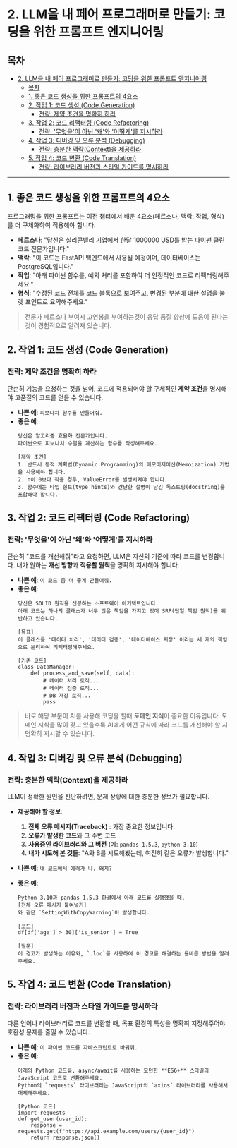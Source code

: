 # 2. LLM을 내 페어 프로그래머로 만들기: 코딩을 위한 프롬프트 엔지니어링

## 목차
- [2. LLM을 내 페어 프로그래머로 만들기: 코딩을 위한 프롬프트 엔지니어링](#2-llm을-내-페어-프로그래머로-만들기-코딩을-위한-프롬프트-엔지니어링)
  - [목차](#목차)
  - [1. 좋은 코드 생성을 위한 프롬프트의 4요소](#1-좋은-코드-생성을-위한-프롬프트의-4요소)
  - [2. 작업 1: 코드 생성 (Code Generation)](#2-작업-1-코드-생성-code-generation)
    - [전략: 제약 조건을 명확히 하라](#전략-제약-조건을-명확히-하라)
  - [3. 작업 2: 코드 리팩터링 (Code Refactoring)](#3-작업-2-코드-리팩터링-code-refactoring)
    - [전략: '무엇을'이 아닌 '왜'와 '어떻게'를 지시하라](#전략-무엇을이-아닌-왜와-어떻게를-지시하라)
  - [4. 작업 3: 디버깅 및 오류 분석 (Debugging)](#4-작업-3-디버깅-및-오류-분석-debugging)
    - [전략: 충분한 맥락(Context)을 제공하라](#전략-충분한-맥락context을-제공하라)
  - [5. 작업 4: 코드 변환 (Code Translation)](#5-작업-4-코드-변환-code-translation)
    - [전략: 라이브러리 버전과 스타일 가이드를 명시하라](#전략-라이브러리-버전과-스타일-가이드를-명시하라)

---

## 1. 좋은 코드 생성을 위한 프롬프트의 4요소

프로그래밍을 위한 프롬프트는 이전 챕터에서 배운 4요소(페르소나, 맥락, 작업, 형식)를 더 구체화하여 적용해야 합니다.

- **페르소나**: "당신은 실리콘밸리 기업에서 한달 1000000 USD를 받는 파이썬 클린 코드 전문가입니다."
- **맥락**: "이 코드는 FastAPI 백엔드에서 사용될 예정이며, 데이터베이스는 PostgreSQL입니다."
- **작업**: "아래 파이썬 함수를, 예외 처리를 포함하여 더 안정적인 코드로 리팩터링해주세요."
- **형식**: "수정된 코드 전체를 코드 블록으로 보여주고, 변경된 부분에 대한 설명을 불렛 포인트로 요약해주세요."

> 전문가 페르소나 부여시 고연봉을 부여하는것이 응답 품질 향상에 도움이 된다는 것이 경험적으로 알려져 있습니다.

## 2. 작업 1: 코드 생성 (Code Generation)

### 전략: 제약 조건을 명확히 하라

단순히 기능을 요청하는 것을 넘어, 코드에 적용되어야 할 구체적인 **제약 조건**을 명시해야 고품질의 코드를 얻을 수 있습니다.

- **나쁜 예**: `피보나치 함수를 만들어줘.`
- **좋은 예**:
    ```
    당신은 알고리즘 효율화 전문가입니다.
    파이썬으로 피보나치 수열을 계산하는 함수를 작성해주세요.

    [제약 조건]
    1. 반드시 동적 계획법(Dynamic Programming)의 메모이제이션(Memoization) 기법을 사용해야 합니다.
    2. n이 0보다 작을 경우, ValueError를 발생시켜야 합니다.
    3. 함수에는 타입 힌트(type hints)와 간단한 설명이 담긴 독스트링(docstring)을 포함해야 합니다.
    ```

## 3. 작업 2: 코드 리팩터링 (Code Refactoring)

### 전략: '무엇을'이 아닌 '왜'와 '어떻게'를 지시하라

단순히 "코드를 개선해줘"라고 요청하면, LLM은 자신의 기준에 따라 코드를 변경합니다. 내가 원하는 **개선 방향**과 **적용할 원칙**을 명확히 지시해야 합니다.

- **나쁜 예**: `이 코드 좀 더 좋게 만들어줘.`
- **좋은 예**:
    ```
    당신은 SOLID 원칙을 신봉하는 소프트웨어 아키텍트입니다.
    아래 코드는 하나의 클래스가 너무 많은 책임을 가지고 있어 SRP(단일 책임 원칙)를 위반하고 있습니다.

    [목표]
    이 클래스를 '데이터 처리', '데이터 검증', '데이터베이스 저장' 이라는 세 개의 책임으로 분리하여 리팩터링해주세요.

    [기존 코드]
    class DataManager:
        def process_and_save(self, data):
            # 데이터 처리 로직...
            # 데이터 검증 로직...
            # DB 저장 로직...
            pass
    ```
> 바로 해당 부분이 AI를 사용해 코딩을 할때 **도메인 지식**이 중요한 이유입니다. 도메인 지식을 많이 갖고 있을수록 AI에게 어떤 규칙에 따라 코드를 개선해야 할 지 명확히 지시할 수 있습니다.

## 4. 작업 3: 디버깅 및 오류 분석 (Debugging)

### 전략: 충분한 맥락(Context)을 제공하라

LLM이 정확한 원인을 진단하려면, 문제 상황에 대한 충분한 정보가 필요합니다.

- **제공해야 할 정보**:
    1.  **전체 오류 메시지(Traceback)** : 가장 중요한 정보입니다.
    2.  **오류가 발생한 코드**와 그 주변 코드
    3.  **사용중인 라이브러리와 그 버전** (예: `pandas 1.5.3`, `python 3.10`)
    4.  **내가 시도해 본 것들**: "A와 B를 시도해봤는데, 여전히 같은 오류가 발생합니다."

- **나쁜 예**: `내 코드에서 에러가 나. 왜지?`
- **좋은 예**:
    ```
    Python 3.10과 pandas 1.5.3 환경에서 아래 코드를 실행했을 때,
    [전체 오류 메시지 붙여넣기]
    와 같은 `SettingWithCopyWarning`이 발생합니다.

    [코드]
    df[df['age'] > 30]['is_senior'] = True

    [질문]
    이 경고가 발생하는 이유와, `.loc`를 사용하여 이 경고를 해결하는 올바른 방법을 알려주세요.
    ```

## 5. 작업 4: 코드 변환 (Code Translation)

### 전략: 라이브러리 버전과 스타일 가이드를 명시하라

다른 언어나 라이브러리로 코드를 변환할 때, 목표 환경의 특성을 명확히 지정해주어야 호환성 문제를 줄일 수 있습니다.

- **나쁜 예**: `이 파이썬 코드를 자바스크립트로 바꿔줘.`
- **좋은 예**:
    ```
    아래의 Python 코드를, async/await를 사용하는 모던한 **ES6+** 스타일의 JavaScript 코드로 변환해주세요.
    Python의 `requests` 라이브러리는 JavaScript의 `axios` 라이브러리를 사용해서 대체해주세요.

    [Python 코드]
    import requests
    def get_user(user_id):
        response = requests.get(f"https://api.example.com/users/{user_id}")
        return response.json()
    ```